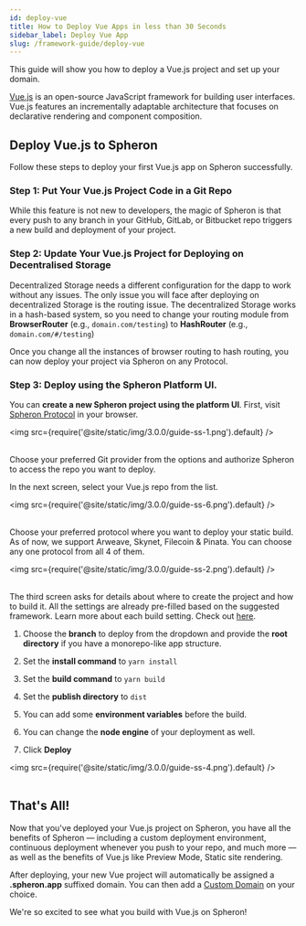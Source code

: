 ```yaml
---
id: deploy-vue
title: How to Deploy Vue Apps in less than 30 Seconds
sidebar_label: Deploy Vue App
slug: /framework-guide/deploy-vue
---
```


This guide will show you how to deploy a Vue.js project and set up your domain.

[Vue.js](https://v3.vuejs.org/guide/introduction.html) is an open-source JavaScript framework for building user interfaces. Vue.js features an incrementally adaptable architecture that focuses on declarative rendering and component composition.

## Deploy Vue.js to Spheron

Follow these steps to deploy your first Vue.js app on Spheron successfully.

### Step 1: Put Your Vue.js Project Code in a Git Repo

While this feature is not new to developers, the magic of Spheron is that every push to any branch in your GitHub, GitLab, or Bitbucket repo triggers a new build and deployment of your project.

### Step 2: Update Your Vue.js Project for Deploying on Decentralised Storage

Decentralized Storage needs a different configuration for the dapp to work without any issues. The only issue you will face after deploying on decentralized Storage is the routing issue. The decentralized Storage works in a hash-based system, so you need to change your routing module from **BrowserRouter** (e.g., `domain.com/testing`) to **HashRouter** (e.g., `domain.com/#/testing`)

Once you change all the instances of browser routing to hash routing, you can now deploy your project via Spheron on any Protocol.

### Step 3: Deploy using the Spheron Platform UI.

You can **create a new Spheron project using the platform UI**. First, visit [Spheron Protocol](https://aqua.spheron.network/) in your browser.

<img src={require('@site/static/img/3.0.0/guide-ss-1.png').default} /> <br/><br/>

Choose your preferred Git provider from the options and authorize Spheron to access the repo you want to deploy.

In the next screen, select your Vue.js repo from the list.

<img src={require('@site/static/img/3.0.0/guide-ss-6.png').default} /> <br/><br/>

Choose your preferred protocol where you want to deploy your static build. As of now, we support Arweave, Skynet, Filecoin & Pinata. You can choose any one protocol from all 4 of them.

<img src={require('@site/static/img/3.0.0/guide-ss-2.png').default} /> <br/><br/>

The third screen asks for details about where to create the project and how to build it. All the settings are already pre-filled based on the suggested framework. Learn more about each build setting. Check out [here](https://docs.spheron.network/deployments/get-started#configuring-the-deployment).

1. Choose the **branch** to deploy from the dropdown and provide the **root directory** if you have a monorepo-like app structure.

1. Set the **install command** to `yarn install`

1. Set the **build command** to `yarn build`

1. Set the **publish directory** to `dist`

1. You can add some **environment variables** before the build.

1. You can change the **node engine** of your deployment as well.

1. Click **Deploy**

<img src={require('@site/static/img/3.0.0/guide-ss-4.png').default} /> <br/><br/>

## That's All!

Now that you've deployed your Vue.js project on Spheron, you have all the benefits of Spheron — including a custom deployment environment, continuous deployment whenever you push to your repo, and much more — as well as the benefits of Vue.js like Preview Mode, Static site rendering.

After deploying, your new Vue project will automatically be assigned a **.spheron.app** suffixed domain. You can then add a [Custom Domain](https://docs.spheron.network/domain-and-https/centralized-domain/attach-domain) on your choice.

We're so excited to see what you build with Vue.js on Spheron!

